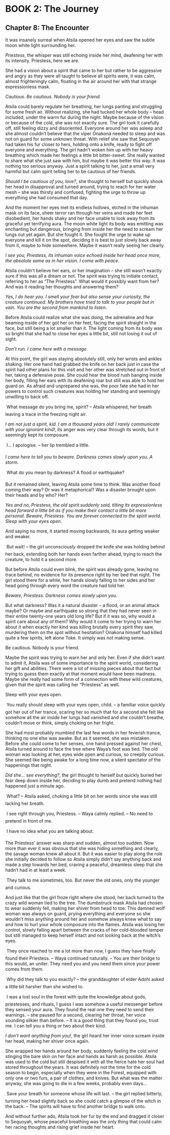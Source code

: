 # BOOK 2: The Journey
## Chapter 8: The Encounter

It was insanely surreal when Atsila opened her eyes and saw the subtle moon white light surrounding her.

*Priestess*, the whisper was still echoing inside her mind, deafening her with its intensity. Priestess, here we are.

She had a vision about a spirit that came to her but rather to be aggressive and angry as they were all taught to believe all spirits were, it was calm, almost frighteningly calm, floating in the air around her with that strange expressionless mask. 

*Cautious. Be cautious. Nobody is your friend.*

Atsila could barely regulate her breathing, her lungs panting and struggling for some fresh air. Without realizing, she had tucked her whole body – head included, under the warm fur during the night. Maybe because of the vision or because of the cold, she was not exactly sure. The girl took it carefully off, still feeling dizzy and disoriented. Everyone around her was asleep and she almost couldn’t believe that the viper Onakona needed to sleep and was not on guard for some unknown threat. With relief she saw that Sequoyah had taken his fur closer to hers, holding onto a knife, ready to fight off everyone and everything. The girl hadn’t woken him up with her heavy breathing which made her feelings a little bit bitter-sweet. She really wanted to share what she just saw with him, but maybe it was better this way. It was nothing too serious anyway. Just a spirit talking to her, just a small very harmful but calm spirit telling her to be cautious of her friends.

*Should I be cautious of you, love?*, she thought to herself but quickly shook her head in disapproval and turned around, trying to reach for her water mesh – she was thirsty and confused, fighting the urge to throw up everything she had consumed that day.
 
And the moment her eyes met its endless hollows, etched in the inhuman mask on its face, sheer terror ran through her veins and made her feet disobedient, her hands shaky and her face unable to look away from its graceful yet terrifying aura. The moon white light its body was emitting was enchanting but dangerous, bringing from inside her the need to scream her lungs out yet again. But she fought it. She fought the urge to wake up everyone and kill it on the spot, deciding it is best to just slowly back away from it, maybe to hide somewhere. Maybe it wasn’t really seeing her clearly.

*I see you, Priestess, its inhuman voice echoed inside her head once more, the absolute same as in her vision. I come with peace*.

Atsila couldn’t believe her ears, or her imagination – she still wasn’t exactly sure if this was all a dream or not. The spirit was trying to initiate contact, referring to her as “The Priestess”. What would it possibly want from her? And was it reading her thoughts and answering them?

*Yes, I do hear you. I smell your fear but also sense your curiosity, the creature continued. My brothers have tried to talk to your people but in vain. You are the second from mankind to listen.*

Before Atsila could realize what she was doing, the adrenaline and fear beaming inside of her got her on her feet, facing the spirit straight in the face, but still being a lot smaller than it. The light coming from its body was so bright that she had to close her eyes a little bit, still not losing it out of sight.

*Don’t run. I came here with a message.*

At this point, the girl was staying absolutely still, only her wrists and ankles shaking. Her one hand had grabbed the knife on her back just in case the spirit had other plans for this visit and her other was stretched out in front of her, taking a defensive pose. She could hear the blood rush banging inside her body, filling her ears with its deafening roar but still was able to hold her guard on. As afraid and unprepared she was, the poor fate she had in her powers to control such creatures was holding her standing and seemingly unwilling to back off.

&#150; What message do you bring me, spirit? – Atsila whispered, her breath leaving a trace in the freezing night air.

*I am not just a spirit, kid. I am a thousand years old! I rarely communicate with your ignorant kind!*, its anger was very clear through its words, but it seemingly kept its composure. 

&#150; I… I apologise. – her lip trembled a little.

*I came here to tell you to beware. Darkness comes slowly upon you. A storm.*

&#150; What do you mean by darkness? A flood or earthquake?

But it remained silent, leaving Atsila some time to think. Was another flood coming their way? Or was it metaphorical? Was a disaster brought upon their heads and by who? Her?

*Yes and no, Priestess, the old spirit suddenly said, tilting its expressionless head forward a little bit as if you make their contact a little bit more personal. Beware, Priestess. You are forever connected to the spirit world. Sleep with your eyes open.*

And saying no more, it started moving backwards, its aura getting weaker and weaker.

&#150; But wait! – the girl unconsciously dropped the knife she was holding behind her back, extending both her hands even farther ahead, trying to reach the creature, to hold it a second more.

But before Atsila could even blink, the spirit was already gone, leaving no trace behind, no evidence for its presence right by her bed that night. The girl stood there for a while, her hands slowly falling to her sides and her head going through every word the creature had told her.

*Beware, Priestess. Darkness comes slowly upon you.*

But what darkness? Was it a natural disaster – a flood, or an animal attack maybe? Or maybe and earthquake so strong that they had never seen in their entire twenty-one years old long life? But if it was so, why would a spirit care about any of them? Why would it come to her trying to warn her about it when exactly her kind was killing brutally every spirit they saw, murdering them on the spot without hesitation? Onakona himself had killed quite a few spirits, left alone Toke. It simply was not making sense.

Be cautious. Nobody is your friend.

Maybe the spirit was trying to warn her and only her. Even if she didn’t want to admit it, Atsila was of some importance to the spirit world, considering her gift and abilities. There were a lot of missing pieces about that fact but trying to guess them exactly at that moment would have been madness. Maybe she really had some form of a connection with these wild creatures, given that the spirit was calling her “Priestess” as well. 

Sleep with your eyes open.

&#150; You really should sleep with your eyes open, child. – a familiar voice quickly got her out of her trance, scaring her so much that for a second she felt like somehow all the air inside her lungs had vanished and she couldn’t breathe, couldn’t move or think, simply choking on her fright.

She had most probably mumbled the last few words in her feverish trance, thinking no one else was awake. But as it seemed, she was mistaken. Before she could come to her senses, one hand pressed against her chest, Atsila turned around to face the tree where Waya’s foot was tied. The old woman was looking at her, eyes wide open and curious, so creepily curious. She seemed like being awake for a long time now, a silent spectator of the happenings that night. 
 
*Did she… see everything?*, the girl thought to herself but quickly buried her fear deep down inside her, deciding to play dumb and pretend nothing had happened just a minute ago.

&#150; What? – Atsila asked, choking a little bit on her words since she was still lacking her breath.

&#150; I see right through you, Priestess. – Waya calmly replied. – No need to pretend in front of me. 

&#150; I have no idea what you are talking about.

The Priestess’ answer was sharp and sudden, almost too sudden. Now more than ever it was obvious that she was hiding something and clearly, the savage woman knew all about it. But it was easier to play along the role she initially decided to follow so Atsila simply didn’t say anything back and made a step towards her bed, craving a peaceful, dreamless sleep that she hadn’t had in at least a week.

&#150; They talk to me sometimes, too. But never the old ones, only the younger and curious.

And just like that the girl froze right where she stood, her back turned to the crazy wild woman tied to the tree. The dumbstruck mask Atsila had chosen to wear suddenly fell, making her shiver from head to toe. This damned wolf woman was always on guard, prying everything and everyone so she wouldn’t miss anything around her and somehow always knew what to say and how to hurl your whole composure into the flames. Atsila was losing her control, slowly falling apart between the cracks of her cold-blooded temper but still managed to keep herself intact and not looking back at the witch’s eyes.
 
&#150; They once reached to me a lot more than now, I guess they have finally found their Priestess. – Waya continued naturally. – You are their bridge to this would, an uniter. They need you and you need them since your power comes from them.

&#150; Why did they talk to you exactly? – the granddaughter of elder Adohi asked a little bit harsher than she wished to. 

&#150; I was a lost soul in the forest with quite the knowledge about gods, priestesses, and rituals, I guess I was somehow a useful messenger before they sensed your aura. They found the real one they need to send their warnings. – she paused for a second, clearing her throat, her voice sounding silkier than before. – It is a good thing that they found you, trust me. I can tell you a thing or two about their kind. 

*I don’t want anything from you!*, the girl heard her inner voice scream inside her head, making her shiver once again. 

She wrapped her hands around her body, suddenly feeling the cold wind stinging the bare skin on her face and hands as harsh as possible. Atsila was used to the cold but still despised it with all the fierce hate her soul had stored throughout the years. It was definitely not the time for the cold season to begin, especially when they were in the Forest, equipped with only one or two furs, a pair of clothes, and knives. But what was the matter anyway, she was going to die in a few weeks, probably even days…

&#150; Save your breath for someone whose life will last. – the girl replied bitterly, turning her head slightly back so she could catch a glimpse of the witch in the back. – The spirits will have to find another bridge to walk onto.

And without further ado, Atsila took her fur by the end and dragged it closer to Sequoyah, whose peaceful breathing was the only thing that could calm her racing thoughts and rising grief inside her heart. 